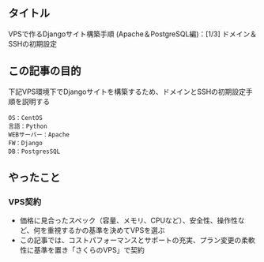 ## タイトル
VPSで作るDjangoサイト構築手順 (Apache＆PostgreSQL編)：[1/3] ドメイン＆SSHの初期設定

## この記事の目的
下記VPS環境下でDjangoサイトを構築するため、ドメインとSSHの初期設定手順を説明する
```
OS：CentOS
言語：Python
WEBサーバー：Apache
FW：Django
DB：PostgresSQL
```

## やったこと
### VPS契約
- 価格に見合ったスペック（容量、メモリ、CPUなど）、安全性、操作性など、何を重視するかの基準を決めてVPSを選ぶ
- この記事では、コストパフォーマンスとサポートの充実、プラン変更の柔軟性に基準を置き「さくらのVPS」で契約
